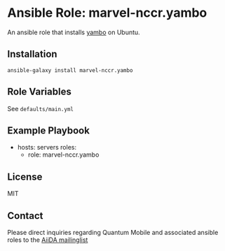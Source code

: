 # Ansible Role: marvel-nccr.yambo

An ansible role that installs [yambo](http://www.yambo-code.org/) on Ubuntu.

## Installation

`ansible-galaxy install marvel-nccr.yambo`

## Role Variables

See `defaults/main.yml`

## Example Playbook

  - hosts: servers
    roles:
    - role: marvel-nccr.yambo

## License

MIT

## Contact

Please direct inquiries regarding Quantum Mobile and associated ansible roles to the [AiiDA mailinglist](http://www.aiida.net/mailing-list/)
